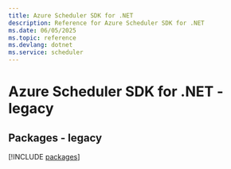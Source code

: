 ```yaml
---
title: Azure Scheduler SDK for .NET
description: Reference for Azure Scheduler SDK for .NET
ms.date: 06/05/2025
ms.topic: reference
ms.devlang: dotnet
ms.service: scheduler
---
```

# Azure Scheduler SDK for .NET - legacy
## Packages - legacy
[!INCLUDE [packages](scheduler-index.md)]